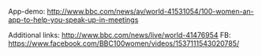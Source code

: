 App-demo: http://www.bbc.com/news/av/world-41531054/100-women-an-app-to-help-you-speak-up-in-meetings

Additional links: http://www.bbc.com/news/live/world-41476954
FB: https://www.facebook.com/BBC100women/videos/1537111543020785/
